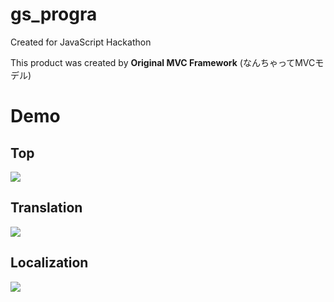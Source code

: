 # gs_progra
Created for JavaScript Hackathon  
  
This product was created by **Original MVC Framework** (なんちゃってMVCモデル)  
  
# Demo

## Top

![](https://dl.boxcloud.com/api/2.0/files/360395991665/content?preview=true&version=380924780465&access_token=1!EsVa3mi2en7CrJ-ExwnBoOMuOacAO6ZOgYjSIlH9pFfH3eBugrjJ2PsWhDqnVSBj_VxP1zDI2DZheItM4KW_NNVIjMi8PWMToW29K2vfMO0BtZTxlQuRMrdB9oJ9IRS7akj1-7NndY43PcRqGXb5byB_HeYkbIalG2T0uzMwfD8_9b1xdq5vKPiZFj2SzxlmkvjuWhfhlqPcWH6Vhnft8-ULl4zZqWibxBRCW4sMem0OXqQyvrY2Rgms63D1aiIlD4-svGyYwwNOfhRPj-Y35ngdjyj_HD9oXOvyQapc17TGTWWsLrobi3dGBIgVQ7f0X6_PwguEcro115x5kjZ-ZnXWVdO191iYH7zIqayHfxtvSD9i628NrItKHH2LNO1z2TBXFsO0Ncl7PrMmNFoLZXyOW7JfdGxgbcqZtICAWMEmLV-OUhwu1-VqNNjtQgkZf4oxeQPc2FhPaylQu34HkdHpTi-d2Y46GVGFfqzEAjySfXhy8W8A2h09u12ceN2iMJYjX6Ya-6xEVskCYuk7jooW7EbxRBfu-KTeKcLWeye-_tDOLvwBThPj-MfkzFwo&box_client_name=box-content-preview&box_client_version=1.61.0)

## Translation

![](https://dl.boxcloud.com/api/2.0/files/360399677957/content?preview=true&version=380928381557&access_token=1!YG4HXjt6H6M0VA4U6y6zf8KsQ8U9yS8bnVTR1DEossZta90FwlUwjIQOlVnlQdqhngl9pJYPk890AyFenDdPsD81r3S04vWAUAydhCxzQK2EOTGuxykhH1lL6e8ZhI3ZESsEEHdlOXRN16sd7VZ1v08cfo-oCwwLIjgz9CsRA9fv0-OQW_V0BFqUyhZhQEEXqWm2LzU6vM42wRlkvr_2hlVOba1JqFbF835g5EI9R_KSsNBu3CBF9XwCKaNQ9Y4k4rVTw9TsvEz27kxSUxI2ZpSZ4SwL8-2R1ye_jbZxeyQgsHtq_kkjqPm-Lj5B4r42PYHYXBvP7LqTW_mSCP5Ef3TvHP53lEcWtq7OSJQ9CYdRpuHcOszMiG2_UOU1gdgne8Chz5XPdenLufuWtz4JN0hwPB6Yqhb72mYG1lHFZg2QUA2Sc_I0YjRL_Dj0-KjaEKv5LPNGlcHg441yotCYRt0d4RNaDEWrzlR947UiyadAvS-SI4YvLPEiigPLEYD3PLXZ72WGb5rCKK_FS3ChZgdiAQENlxPFwnwv8pVOdSe_c9eWAprpuPdacn2ut3nv&box_client_name=box-content-preview&box_client_version=1.61.0)

## Localization

![](https://dl.boxcloud.com/api/2.0/files/360399647890/content?preview=true&version=380928349090&access_token=1!KyA9ccDblCx1O4vLpRXIfqbreOMUooevNvs5PhVxmfiTzQdc3G3xGXfncxC0rsou7wD6JboeHm_s0hMfIzbFwE1IOPSXP_nbEG4nokqz1RVk9Ow7CWCpoJwH_zcy-6ZuuiMWuJoI-XS9vvr2FMc0_Sa-JKMIPAt24F7fGp7Iye6BcV0A8JoteGACCQMTcSdJ8M4KF6hkDwTdR0Zf5u-3jTJlksh_IYtLfnRzKV8crTDm9DoIMV4Txjnxa4qUPuQE6ujkifBDzVA5FcW3YNeX4kMZdbrtVaRYx2HzlsBaPqcABpZXAzaJgdnH-qUeIlTrdBqlCvU6Vfalv7FvbJ39leQ6JlykTiBNLIoc5-FZCsGYRDE4AKA9S2VLUwt1ySjEalFjfrZ3nBTMv2Dvw6eCl_2F_oPTv19QSqtgheToj9enXbPQjMtqGim27xGLzatMF9-U_ehHm6WKuoqiIxCGS1FM7BklDIbTJmYgY7XBkFn-lTxwA9bwBhJe78-utigFBWoKx7NHqAKF42z2fZOQsmV2C_P0qySz9rgOs5tFIihx-7qLALnMoCHdf0xsHz2C&box_client_name=box-content-preview&box_client_version=1.61.0)
